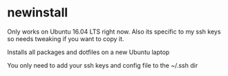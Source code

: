 # newinstall

Only works on Ubuntu 16.04 LTS right now. Also its specific to my ssh keys so needs tweaking if you want to copy it.

Installs all packages and dotfiles on a new Ubuntu laptop

You only need to add your ssh keys and config file to the ~/.ssh dir
